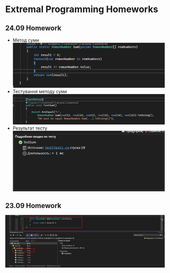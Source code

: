 # Extremal Programming Homeworks
## 24.09 Homework
* Метод суми
![alt text](https://github.com/dsgnrr/Extremal-programming/blob/master/XP-01/dz_screenshots/hw2/SumMethod.png)
* Тестування методу суми
![alt text](https://github.com/dsgnrr/Extremal-programming/blob/master/XP-01/dz_screenshots/hw2/TestMethod.png)
* Результат тесту
![alt text](https://github.com/dsgnrr/Extremal-programming/blob/master/XP-01/dz_screenshots/hw2/TestSumResult.png)
## 23.09 Homework
![alt text](https://github.com/dsgnrr/Extremal-programming/blob/master/XP-01/dz_screenshots/hw1/1.png)
